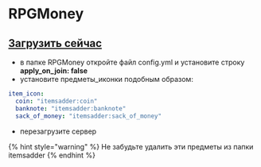 # RPGMoney

## [Загрузить сейчас](https://www.spigotmc.org/resources/%E2%9C%85must-have%E2%9C%85-rpgmoney-money-with-custom-texture-no-mods.25392/)

* в папке RPGMoney откройте файл config.yml и установите строку **apply\_on\_join: false**
* установите предметы\_иконки подобным образом:

```yaml
item_icon:
  coin: "itemsadder:coin"
  banknote: "itemsadder:banknote"
  sack_of_money: "itemsadder:sack_of_money"
```

* перезагрузите сервер

{% hint style="warning" %}
Не забудьте удалить эти предметы из папки itemsadder
{% endhint %}

